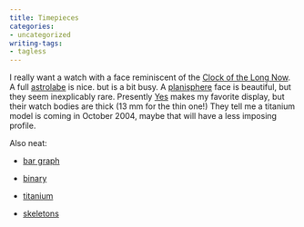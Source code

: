 ```yaml
---
title: Timepieces
categories:
- uncategorized
writing-tags:
- tagless
---
```


I really want a watch with a face reminiscent of the [Clock of the Long Now][1].  A full [astrolabe][2] is nice. but is a bit busy.  A [planisphere][3] face is beautiful, but they seem inexplicably rare.  Presently [Yes][4] makes my favorite display, but their watch bodies are thick (13 mm for the thin one!)  They tell me a titanium model is coming in October 2004, maybe that will have a less imposing profile.

Also neat:


   [1]: http://www.longnow.org/10kclock/clkIdeas/dannyhillis/Rolfe1_00/LabeledFaceLo.jpg
   [2]: http://www.klaauwwatches.nl/OudeSite/astrolabium/description_UK.htm
   [3]: http://scientificsonline.com/product.asp_Q_pn_E_3123300
   [4]: http://www.yeswatch.com/



  * [bar graph][5]


  * [binary][6]


  * [titanium][7]


  * [skeletons][8]




   [5]: http://www.thinkgeek.com/gadgets/watches/6658/
   [6]: http://www.thinkgeek.com/gadgets/watches/6a17/
   [7]: https://commerce76.datapipe.com/skagen/store.asp?area=FullProduct&productID=34
   [8]: http://www.omega.ch/omega/mu_ltd_spe_3
